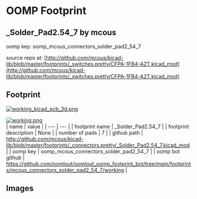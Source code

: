 # OOMP Footprint  
## _Solder_Pad2.54_7  by mcous  
  
oomp key: oomp_mcous_connectors_solder_pad2_54_7  
  
source repo at: [http://github.com/mcous/kicad-lib/blob/master/footprints/_switches.pretty/CFPA-1FB4-A2T.kicad_mod](http://github.com/mcous/kicad-lib/blob/master/footprints/_switches.pretty/CFPA-1FB4-A2T.kicad_mod)  
## Footprint  
  
[![working_kicad_pcb_3d.png](working_kicad_pcb_3d_600.png)](working_kicad_pcb_3d.png)  
  
[![working.png](working_600.png)](working.png)  
| name | value | 
| --- | --- | 
| footprint name | _Solder_Pad2.54_7 | 
| footprint description | None | 
| number of pads | 7 | 
| github path | http://github.com/mcous/kicad-lib/blob/master/footprints/_connectors.pretty/_Solder_Pad2.54_7.kicad_mod | 
| oomp key | oomp_mcous_connectors_solder_pad2_54_7 | 
| oomp bot github | https://github.com/oomlout/oomlout_oomp_footprint_bot/tree/main/footprints/mcous_connectors_solder_pad2_54_7/working | 
## Images  
